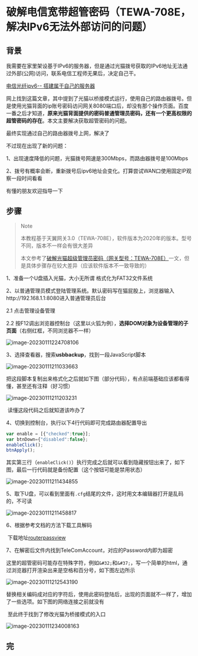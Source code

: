 # 破解电信宽带超管密码（TEWA-708E，解决IPv6无法外部访问的问题）

## 背景

我需要在家里架设基于IPv6的服务器，但是通过光猫拨号获取的IPv6地址无法通过外部(公网)访问，联系电信工程师无果后，决定自己干。

[电信光纤ipv6-- 搭建属于自己的服务器](https://blog.csdn.net/lihong8879/article/details/115919090)

网上找到这篇文章，其中提到了光猫以桥接模式运行，使用自己的路由器拨号。但是使用光猫背面的ip账号密码访问网关8080端口后，却没有那个操作页面。百度一番之后才知道，**原来光猫背面提供的密码普通管理员密码，还有一个更高权限的超管密码的存在**。本文主要解决获取超管密码的问题。

最终实现通过自己的路由器拨号上网，解决了

不过现在出现了新的问题：

1、出现速度降低的问题，光猫拨号网速是300Mbps，而路由器拨号是100Mbps

2、拨号有概率会断，重新拨号后ipv6地址会变化。打算尝试WAN口使用固定IP观察一段时间看看

有懂的朋友欢迎指导一下

## 步骤

> Note
>
> 本教程基于天翼网关3.0（TEWA-708E），软件版本为2020年的版本。型号不同，版本不一样会有很大差异
>
> 本文参考了[破解光猫超级管理员密码（网关型号：TEWA-708E）](https://zhuanlan.zhihu.com/p/345516911)一文，但是具体步骤存在较大差异（应该软件版本不一致导致的）

1、准备一个U盘插入光猫，大小无所谓 格式化为FAT32文件系统

2、以普通管理员模式登陆管理系统。默认密码写在猫屁股上，浏览器输入http://192.168.1.1:8080进入普通管理员后台

2.1 点击管理设备管理

2.2 按F12调出浏览器控制台（这里以火狐为例），**选择DOM对象为设备管理的子页面**（右侧红框，不同浏览器不一样）



![image-20230111224708106](./破解电信宽带超管密码.assets/image-20230111224708106.png)

3、选择查看器，搜索**usbbackup**，找到一段JavaScript脚本

![image-20230111211033663](./破解电信宽带超管密码.assets/image-20230111211033663.png)

把这段脚本复制出来格式化之后就如下图（部分代码），有点前端基础应该都看得懂，甚至还有注释（好习惯）

![image-20230111211203231](./破解电信宽带超管密码.assets/image-20230111211203231.png)

​	读懂这段代码之后就知道该咋办了

4、切换到控制台，执行以下4行代码即可完成路由器配置导出

```javascript
var enable = [{"checked":true}];
var btnDown={"disabled":false};
enableClick();
btnApply();
```

​	其实第三行（`enableClick()`）执行完成之后就可以看到隐藏按钮出来了，如下图，最后一行代码就是备份配置（这个按钮可能是禁用状态）

![image-20230111211434855](./破解电信宽带超管密码.assets/image-20230111211434855.png)

5、取下U盘，可以看到里面有`.cfg`结尾的文件，这时用文本编辑器打开是乱码的，不可读

![image-20230111211458817](./破解电信宽带超管密码.assets/image-20230111211458817.png)

6、根据参考文档的方法下载工具解码

​	下载地址[routerpassview](https://link.zhihu.com/?target=http%3A//www.nirsoft.net/utils/router_password_recovery.html)

7、在解密后文件内找到TeleComAccount，对应的Password内即为超密

​	这里的超管密码可能存在特殊字符，例如`&#32;`和`&#37;`，写一个简单的html，通过浏览器打开渲染出来是空格和百分号，如下图左边所示

![image-20230111212543190](./破解电信宽带超管密码.assets/image-20230111212543190.png)

​	替换相关编码成对应的字符后，使用此密码登陆后，出现的页面就不一样了，增加了一些选项。如下图的网络连接之前就没有

​	至此终于找到了修改光猫为桥接模式的入口

![image-20230111234008163](./破解电信宽带超管密码.assets/image-20230111234008163.png)

## 完